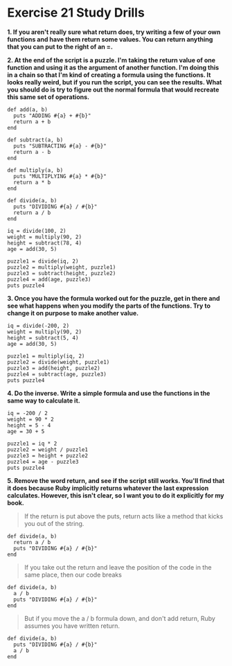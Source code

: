 # Exercise 21 Study Drills
**1. If you aren't really sure what return does, try writing a few of your own functions and have them return some values. You can return anything that you can put to the right of an =.**



**2. At the end of the script is a puzzle. I'm taking the return value of one function and using it as the argument of another function. I'm doing this in a chain so that I'm kind of creating a formula using the functions. It looks really weird, but if you run the script, you can see the results. What you should do is try to figure out the normal formula that would recreate this same set of operations.**

```
def add(a, b)
  puts "ADDING #{a} + #{b}"
  return a + b
end

def subtract(a, b)
  puts "SUBTRACTING #{a} - #{b}"
  return a - b
end

def multiply(a, b)
  puts "MULTIPLYING #{a} * #{b}"
  return a * b
end

def divide(a, b)
  puts "DIVIDING #{a} / #{b}"
  return a / b
end

iq = divide(100, 2)
weight = multiply(90, 2)
height = subtract(78, 4)
age = add(30, 5)

puzzle1 = divide(iq, 2)
puzzle2 = multiply(weight, puzzle1)
puzzle3 = subtract(height, puzzle2)
puzzle4 = add(age, puzzle3)
puts puzzle4
```

**3. Once you have the formula worked out for the puzzle, get in there and see what happens when you modify the parts of the functions. Try to change it on purpose to make another value.**

```
iq = divide(-200, 2)
weight = multiply(90, 2)
height = subtract(5, 4)
age = add(30, 5)

puzzle1 = multiply(iq, 2)
puzzle2 = divide(weight, puzzle1)
puzzle3 = add(height, puzzle2)
puzzle4 = subtract(age, puzzle3)
puts puzzle4
```

**4. Do the inverse. Write a simple formula and use the functions in the same way to calculate it.**

```
iq = -200 / 2
weight = 90 * 2
height = 5 - 4
age = 30 + 5

puzzle1 = iq * 2
puzzle2 = weight / puzzle1
puzzle3 = height + puzzle2
puzzle4 = age - puzzle3
puts puzzle4
```

**5. Remove the word return, and see if the script still works. You'll find that it does because Ruby implicitly returns whatever the last expression calculates. However, this isn't clear, so I want you to do it explicitly for my book.**

> If the return is put above the puts, return acts like a method that kicks you out of the string.

```
def divide(a, b)
  return a / b
  puts "DIVIDING #{a} / #{b}"
end
```

> If you take out the return and leave the position of the code in the same place, then our code breaks

```
def divide(a, b)
  a / b
  puts "DIVIDING #{a} / #{b}"
end
```

> But if you move the a / b formula  down, and don't add return, Ruby assumes you have written return.

```
def divide(a, b)
  puts "DIVIDING #{a} / #{b}"
  a / b
end
```
